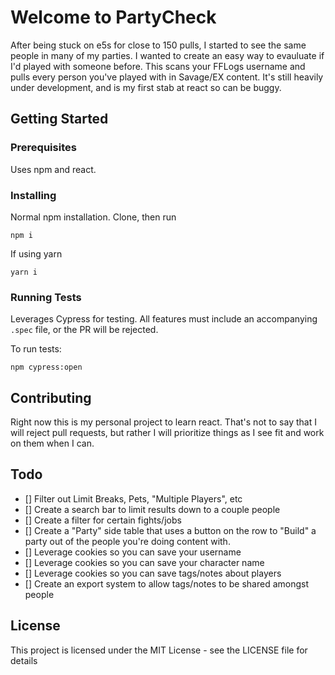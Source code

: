 # Welcome to PartyCheck

After being stuck on e5s for close to 150 pulls, I started to see the same people in many of my parties. I wanted to create an easy way to evauluate if I'd played with someone before. This scans your FFLogs username and pulls every person you've played with in Savage/EX content. It's still heavily under development, and is my first stab at react so can be buggy.

## Getting Started

### Prerequisites

Uses npm and react.

### Installing
Normal npm installation. Clone, then run 

`npm i`

If using yarn 

`yarn i`

### Running Tests
Leverages Cypress for testing. All features must include an accompanying `.spec` file, or the PR will be rejected.

To run tests:

`npm cypress:open`

## Contributing
Right now this is my personal project to learn react. That's not to say that I will reject pull requests, but rather I will prioritize things as I see fit and work on them when I can.

## Todo

- [] Filter out Limit Breaks, Pets, "Multiple Players", etc
- [] Create a search bar to limit results down to a couple people
- [] Create a filter for certain fights/jobs
- [] Create a "Party" side table that uses a button on the row to "Build" a party out of the people you're doing content with.
- [] Leverage cookies so you can save your username
- [] Leverage cookies so you can save your character name
- [] Leverage cookies so you can save tags/notes about players
- [] Create an export system to allow tags/notes to be shared amongst people

## License

This project is licensed under the MIT License - see the LICENSE file for details